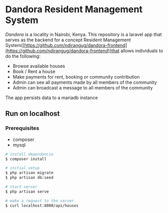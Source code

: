# Dandora Resident Management System

_Dandora_ is a locality in Nairobi, Kenya. This repository is a laravel app that serves as the backend for a concept  Resident Management System([https://github.com/ndirangug/dandora-frontend](https://github.com/ndirangug/dandora-frontend))that allows individuals to do the following:
-   Browse available houses
-   Book / Rent a house
-   Make payments for rent, booking or community contribution
-   Admin can see all payments made by all members of the community
-   Admin can broadcast a message to all members of the community
  
The app persists data to a mariadb instance


## Run on localhost
### Prerequisites
- composer
- mysql

```bash
# install dependancie
$ composer install

# initial setup
$ php artisan migrate
$ php artisan db:seed

# start server
$ php artisan serve

# make a request to the server
$ curl localhost:8000/api/houses
```


